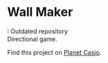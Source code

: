 # Wall Maker
:grey_exclamation: Outdated repository  
Directional game.

Find this project on [Planet Casio](http://www.planet-casio.com/Fr/programmes/voir_un_programme_casio.php?showid=849).
